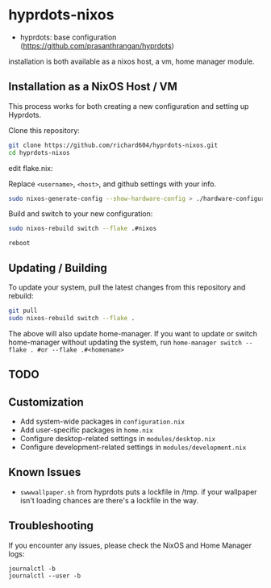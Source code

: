 # hyprdots-nixos

- hyprdots: base configuration (https://github.com/prasanthrangan/hyprdots)

installation is both available as a nixos host, a vm, home manager module.

## Installation as a NixOS Host / VM

This process works for both creating a new configuration and setting up Hyprdots.

Clone this repository:

```bash
git clone https://github.com/richard604/hyprdots-nixos.git
cd hyprdots-nixos
```

edit flake.nix:

Replace `<username>`, `<host>`, and github settings with your info.

```bash
sudo nixos-generate-config --show-hardware-config > ./hardware-configuration.nix
```

Build and switch to your new configuration:

```bash
sudo nixos-rebuild switch --flake .#nixos
```

`reboot`

## Updating / Building

To update your system, pull the latest changes from this repository and rebuild:

```bash
git pull
sudo nixos-rebuild switch --flake .
```

The above will also update home-manager. If you want to update or switch home-manager without updating the system, run `home-manager switch --flake . #or --flake .#<homename>`

## TODO

## Customization

- Add system-wide packages in `configuration.nix`
- Add user-specific packages in `home.nix`
- Configure desktop-related settings in `modules/desktop.nix`
- Configure development-related settings in `modules/development.nix`

## Known Issues

- `swwwallpaper.sh` from hyprdots puts a lockfile in /tmp. if your wallpaper isn't loading chances are there's a lockfile in the way.

## Troubleshooting

If you encounter any issues, please check the NixOS and Home Manager logs:

```
journalctl -b
journalctl --user -b
```
